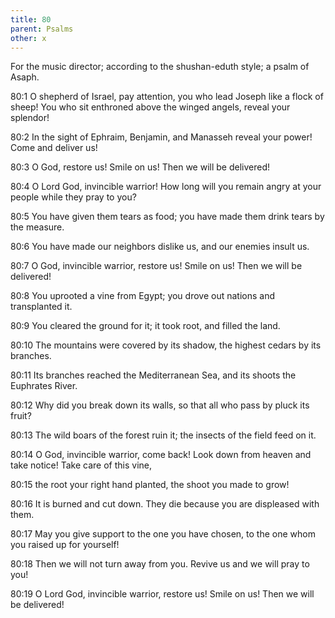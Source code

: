 ```yaml
---
title: 80
parent: Psalms
other: x
---
```



For the music director; according to the shushan-eduth style; a psalm of Asaph.

<a name="80:1">80:1</a> O shepherd of Israel, pay attention,
you who lead Joseph like a flock of sheep!
You who sit enthroned above the winged angels, reveal your splendor!

<a name="80:2">80:2</a> In the sight of Ephraim, Benjamin, and Manasseh reveal your power!
Come and deliver us!

<a name="80:3">80:3</a> O God, restore us!
Smile on us! Then we will be delivered!

<a name="80:4">80:4</a> O Lord God, invincible warrior!
How long will you remain angry at your people while they pray to you?

<a name="80:5">80:5</a> You have given them tears as food;
you have made them drink tears by the measure.

<a name="80:6">80:6</a> You have made our neighbors dislike us,
and our enemies insult us.

<a name="80:7">80:7</a> O God, invincible warrior, restore us!
Smile on us! Then we will be delivered!

<a name="80:8">80:8</a> You uprooted a vine from Egypt;
you drove out nations and transplanted it.

<a name="80:9">80:9</a> You cleared the ground for it;
it took root,
and filled the land.

<a name="80:10">80:10</a> The mountains were covered by its shadow,
the highest cedars by its branches.

<a name="80:11">80:11</a> Its branches reached the Mediterranean Sea,
and its shoots the Euphrates River.

<a name="80:12">80:12</a> Why did you break down its walls,
so that all who pass by pluck its fruit?

<a name="80:13">80:13</a> The wild boars of the forest ruin it;
the insects of the field feed on it.

<a name="80:14">80:14</a> O God, invincible warrior, come back!
Look down from heaven and take notice!
Take care of this vine,

<a name="80:15">80:15</a> the root your right hand planted,
the shoot you made to grow!

<a name="80:16">80:16</a> It is burned and cut down.
They die because you are displeased with them.

<a name="80:17">80:17</a> May you give support to the one you have chosen,
to the one whom you raised up for yourself!

<a name="80:18">80:18</a> Then we will not turn away from you.
Revive us and we will pray to you!

<a name="80:19">80:19</a> O Lord God, invincible warrior, restore us!
Smile on us! Then we will be delivered!